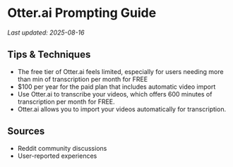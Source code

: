 # Otter.ai Prompting Guide

*Last updated: 2025-08-16*

## Tips & Techniques

- The free tier of Otter.ai feels limited, especially for users needing more than  min of transcription per month for FREE
- $100 per year for the paid plan that includes automatic video import
- Use Otter.ai to transcribe your videos, which offers 600 minutes of transcription per month for FREE.
- Otter.ai allows you to import your videos automatically for transcription.

## Sources

- Reddit community discussions
- User-reported experiences
